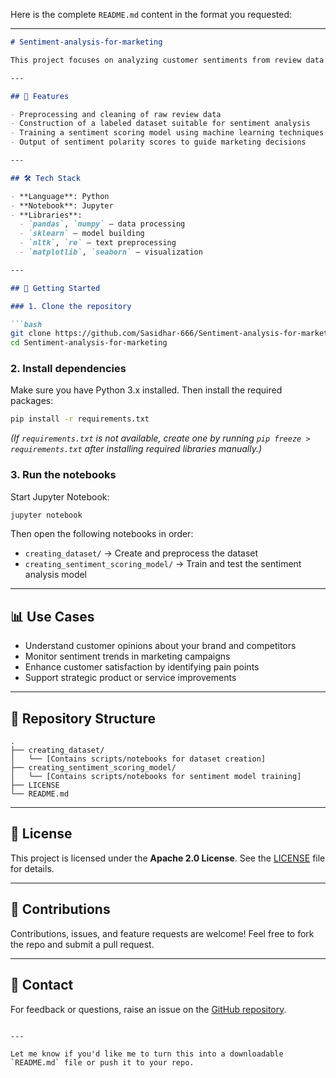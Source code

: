 Here is the complete `README.md` content in the format you requested:

---

````markdown
# Sentiment-analysis-for-marketing

This project focuses on analyzing customer sentiments from review data to assist marketing teams in understanding public opinion, improving products, and optimizing campaigns. It includes dataset creation, model training, and sentiment scoring to enable data-driven marketing decisions.

---

## 📌 Features

- Preprocessing and cleaning of raw review data
- Construction of a labeled dataset suitable for sentiment analysis
- Training a sentiment scoring model using machine learning techniques
- Output of sentiment polarity scores to guide marketing decisions

---

## 🛠️ Tech Stack

- **Language**: Python  
- **Notebook**: Jupyter  
- **Libraries**:  
  - `pandas`, `numpy` – data processing  
  - `sklearn` – model building  
  - `nltk`, `re` – text preprocessing  
  - `matplotlib`, `seaborn` – visualization

---

## 🚀 Getting Started

### 1. Clone the repository

```bash
git clone https://github.com/Sasidhar-666/Sentiment-analysis-for-marketing.git
cd Sentiment-analysis-for-marketing
````

### 2. Install dependencies

Make sure you have Python 3.x installed. Then install the required packages:

```bash
pip install -r requirements.txt
```

*(If `requirements.txt` is not available, create one by running `pip freeze > requirements.txt` after installing required libraries manually.)*

### 3. Run the notebooks

Start Jupyter Notebook:

```bash
jupyter notebook
```

Then open the following notebooks in order:

* `creating_dataset/` → Create and preprocess the dataset
* `creating_sentiment_scoring_model/` → Train and test the sentiment analysis model

---

## 📊 Use Cases

* Understand customer opinions about your brand and competitors
* Monitor sentiment trends in marketing campaigns
* Enhance customer satisfaction by identifying pain points
* Support strategic product or service improvements

---

## 📁 Repository Structure

```
.
├── creating_dataset/
│   └── [Contains scripts/notebooks for dataset creation]
├── creating_sentiment_scoring_model/
│   └── [Contains scripts/notebooks for sentiment model training]
├── LICENSE
└── README.md
```

---

## 📄 License

This project is licensed under the **Apache 2.0 License**. See the [LICENSE](LICENSE) file for details.

---

## 🙌 Contributions

Contributions, issues, and feature requests are welcome!
Feel free to fork the repo and submit a pull request.

---

## 📧 Contact

For feedback or questions, raise an issue on the [GitHub repository](https://github.com/Sasidhar-666/Sentiment-analysis-for-marketing/issues).

```

---

Let me know if you'd like me to turn this into a downloadable `README.md` file or push it to your repo.
```
